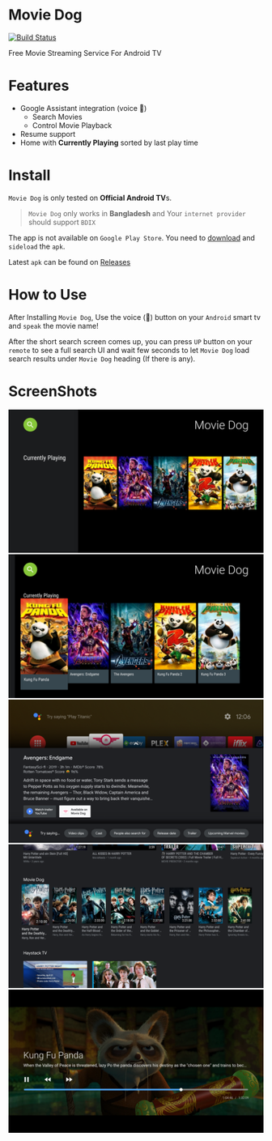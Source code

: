 # Movie Dog

[![Build Status](https://dev.azure.com/OpenCodeFoundation/moviedog/_apis/build/status/ratanparai.moviedog?branchName=master)](https://dev.azure.com/OpenCodeFoundation/moviedog/_build/latest?definitionId=2&branchName=master)

Free Movie Streaming Service For Android TV

# Features

- Google Assistant integration (voice :microphone:)
  - Search Movies
  - Control Movie Playback
- Resume support
- Home with **Currently Playing** sorted by last play time

# Install
`Movie Dog` is only tested on **Official Android TV**s.

> `Movie Dog` only works in **Bangladesh** and Your `internet provider` should support `BDIX`


The app is not available on `Google Play Store`. You need to [download](https://github.com/ratanparai/moviedog/releases) and `sideload` the `apk`.

Latest `apk` can be found on [Releases](https://github.com/ratanparai/moviedog/releases)


# How to Use

After Installing `Movie Dog`, Use the voice (:microphone:) button on your `Android` smart tv and `speak` the movie name!

After the short search screen comes up, you can press `UP` button on your `remote` to see a full search UI and wait few seconds to let `Movie Dog` load search results under `Movie Dog` heading (If there is any).


# ScreenShots

![Dashboard](https://github.com/ratanparai/moviedog/raw/master/.github/home.png)
![Dashboard Select](https://github.com/ratanparai/moviedog/raw/master/.github/home2.png)
![Search Short](https://github.com/ratanparai/moviedog/raw/master/.github/search-short.png)
![Search Full](https://raw.githubusercontent.com/ratanparai/moviedog/master/.github/search-full.png)
![Now Playing](https://raw.githubusercontent.com/ratanparai/moviedog/master/.github/nowplaying.png)

